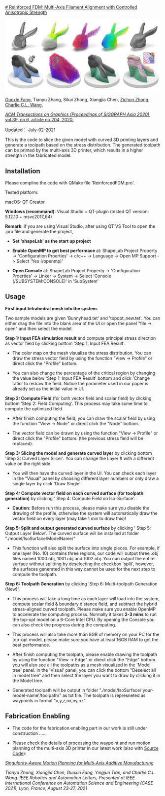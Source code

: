 [# Reinforced FDM: Multi-Axis Filament Alignment with Controlled Anisotropic Strength](https://guoxinfang.github.io/ReinforcedFDM.html)

![](Library/framework.jpg)

[Guoxin Fang](https://guoxinfang.github.io/),
Tianyu Zhang, Sikai Zhong, Xiangjia Chen, 
[Zichun Zhong](https://zichunzhong.github.io/),
[Charlie C.L. Wang](https://mewangcl.github.io/), 

[*ACM Transactions on Graphics (Proceedings of SIGGRAPH Asia 2020)*, vol.39, no.6, article no.204, 2020.](https://dl.acm.org/doi/abs/10.1145/3414685.3417834)

Updated： July-02-2021

This is the code to slice the given model with curved 3D printing layers and generate a toolpath based on the stress distribution. The generated toolpath can be printed by the multi-axis 3D printer, which results in a higher strength in the fabricated model.

## Installation

Please compline the code with QMake file 'ReinforcedFDM.pro'.

Tested platform: 

macOS: QT Creator 

**Windows (recommand)**: Visual Studio + QT-plugin (tested QT version: 5.12.10 + msvc2017_64)

**Remark**: if you are using Visual Studio, after using QT VS Tool to open the .pro file and generate the project,

- **Set 'shapeLab' as the start up project**

- **Enable OpenMP to get best performace** at: ShapeLab Project Property -> 'Configuration Proerties' -> c/c++ -> Language -> Open MP Support -> Select 'Yes (/openmp)'

- **Open Console** at: ShapeLab Project Property -> 'Configuration Proerties' -> Linker -> System -> Select 'Console (/SUBSYSTEM:CONSOLE)' in 'SubSystem'

## Usage

**First input tetrahedral mesh into the system.**

Two sample models are given 'Bunnyhead.tet' and 'topopt_new.tet'. You can either drag the file into the blank area of the UI or open the panel "file -> open" and then select the model.

**Step 1: Input FEA simulation result** and compute principal stress direction as vector field by clicking bottom 'Step 1: Input FEA Result'.

- The color map on the mesh visualize the stress distribution. You can draw the stress vector field by using the function "View -> Profile" or direct click the "Profile" bottom.

- You can also change the percentage of the critical region by changing the value below 'Step 1: Input FEA Result' bottom and click 'Change ratio' to redraw the field. Notice the parameter used in our paper is already set as the initial value in UI.

**Step 2: Compute Field** (for both vector field and scalar field) by clicking bottom 'Step 2: Field Computing'. This process may take some time to compute the optimized field.

- After finish computing the field, you can draw the scalar field by using the function "View -> Node" or direct click the "Node" bottom.

- The vector field can be drawn by using the function "View -> Profile" or direct click the "Profile" bottom. (the previous stress field will be replaced).

**Step 3: Slicing the model and generate curved layer** by clicking bottom 'Step 3: Curved Layer Slicer'. You can change the Layer # with a different value on the right side.

- You will then have the curved layer in the UI. You can check each layer in the "Visual" panel by choosing different layer numbers or only draw a single layer by click 'Draw Single'.

**Step 4: Compute vector field on each curved surface (for toolpath generation)** by clicking ' Step 4: Compute Field on Iso-Surface'.

- **Caution:** Before run this process, please make sure you disable the drawing of the profile, otherwise the system will automatically draw the vector field on every layer (may take 1 min to draw this)!

**Step 5: Split and output generated curved surface** by clicking ' Step 5: Output Layer Below'. The curved surface will be installed at folder "./model/IsoSurface/ModelName/"

- This function will also split the surface into single pieces. For example, if one layer (No. 10) contains three regions, our code will output three .obj files named 1000.obj, 1001.obj and 1002.obj. 
You can output the entire surface without splitting by deselecting the checkbox 'split', however, the surfaces generated in this way cannot be used for the next step to compute the toolpath.

**Step 6: Toolpath Generation** by clicking 'Step 6: Multi-toolpath Generation (New)'.

- This process will take a long time as each layer will load into the system, compute scalar field & boundary distance field, and subtract the hybrid stress-aligned curved toolpath.
Please make sure you enable OpenMP to accelerate the computing process. Normally it takes **2-3 mins** to run the top-opt model on a 6-Core Intel CPU.
By opening the Console you can also check the progress during the computing.

- This process will also take more than 8GB of memory on your PC for the top-opt model, please make sure you have at least 16GB RAM to get the best performance.

- After finish computing the toolpath, please enable drawing the toolpath by using the function "View -> Edge" or direct click the "Edge" bottom.
you will also see all the toolpaths as a mesh visualized in the 'Model tree' panel. In the 'Visual' panel, you can click the bottom "Deselect all in model tree" and then select the layer you want to draw by clicking it in the Model tree.

- Generated toolpath will be output in folder "./model/IsoSurface/'your-model-name'/toolpath/" as txt file. The toolpath is represneted as waypoints in format "x,y,z,nx,ny,nz".

## Fabrication Enabling

- The code for the fabrication enabling part in our work is still under construction ......

- Please check the details of processing the waypoint and run motion planning of the multi-axis 3D printer in our latest work (also with [Source Code](https://github.com/zhangty019/MultiAxis_3DP_MotionPlanning)):

[*Singularity-Aware Motion Planning for Multi-Axis Additive Manufacturing*](https://ieeexplore.ieee.org/document/9462416)

*Tianyu Zhang, Xiangjia Chen, Guoxin Fang, Yingjun Tian, and Charlie C.L. Wang. IEEE Robotics and Automation Letters, Presented at IEEE International Conference on Automation Science and Engineering (CASE 2021), Lyon, France, August 23-27, 2021*
